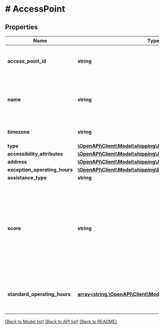 # # AccessPoint

## Properties

Name | Type | Description | Notes
------------ | ------------- | ------------- | -------------
**access_point_id** | **string** | Unique identifier for the access point | [optional]
**name** | **string** | Name of entity (store/hub etc) where this access point is located | [optional]
**timezone** | **string** | Timezone of access point | [optional]
**type** | [**\OpenAPI\Client\Model\shipping\AccessPointType**](AccessPointType.md) |  | [optional]
**accessibility_attributes** | [**\OpenAPI\Client\Model\shipping\AccessibilityAttributes**](AccessibilityAttributes.md) |  | [optional]
**address** | [**\OpenAPI\Client\Model\shipping\Address**](Address.md) |  | [optional]
**exception_operating_hours** | [**\OpenAPI\Client\Model\shipping\ExceptionOperatingHours[]**](ExceptionOperatingHours.md) |  | [optional]
**assistance_type** | **string** |  | [optional]
**score** | **string** | The score of access point, based on proximity to postal code and sorting preference. This can be used to sort access point results on shipper&#39;s end. | [optional]
**standard_operating_hours** | [**array<string,\OpenAPI\Client\Model\shipping\OperatingHours>**](OperatingHours.md) | Map of day of the week to operating hours of that day | [optional]

[[Back to Model list]](../../README.md#models) [[Back to API list]](../../README.md#endpoints) [[Back to README]](../../README.md)
